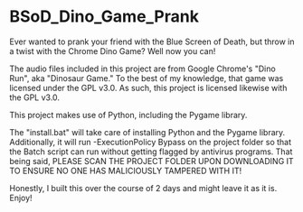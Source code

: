 # BSoD_Dino_Game_Prank
Ever wanted to prank your friend with the Blue Screen of Death, but throw in a twist with the Chrome Dino Game? Well now you can!

The audio files included in this project are from Google Chrome's "Dino Run", aka "Dinosaur Game." To the best of my knowledge, that game was licensed under the GPL v3.0. As such, this project is licensed likewise with the GPL v3.0.

This project makes use of Python, including the Pygame library.

The "install.bat" will take care of installing Python and the Pygame library. Additionally, it will run -ExecutionPolicy Bypass on the project folder so that the Batch script can run without getting flagged by antivirus programs. That being said, PLEASE SCAN THE PROJECT FOLDER UPON DOWNLOADING IT TO ENSURE NO ONE HAS MALICIOUSLY TAMPERED WITH IT!

Honestly, I built this over the course of 2 days and might leave it as it is. Enjoy!
